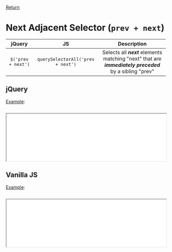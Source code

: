 <!-- markdownlint-disable MD041-->
[Return](../)

# Next Adjacent Selector (`prev + next`)

| jQuery | JS | Description |
|:--:|:--:|:--:|
| `$('prev + next')` | `querySelectorAll('prev + next')` | Selects all **_next_** elements matching "next" that are **_immediately preceded_** by a sibling "prev" |

## jQuery

[Example](next-jq.html):

```js:src/next-jq.js
```

<iframe width="100%" height="150" src="next-jq.html"></iframe>

## Vanilla JS

[Example](next-va.html):

```js:src/next-va.js
```

<iframe width="100%" height="150" src="next-va.html"></iframe>
